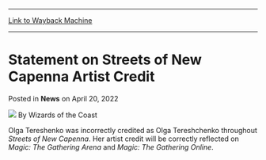 
---
[Link to Wayback Machine](https://web.archive.org/web/20220422145650/https://magic.wizards.com/en/articles/archive/news/statement-streets-new-capenna-artist-credit-2022-04-20?utm_source=dlvr.it&utm_medium=twitter)

[_metadata_:author]:- "Wizards of the Coast"
[_metadata_:description]:- "A statement regarding artist credit featured on several Streets of New Capenna cards."
[_metadata_:generator]:- "Drupal 7 (http://drupal.org)"
[_metadata_:node]:- "1578750"
[_metadata_:publish_date]:- "2022-04-20"
[_metadata_:source]:- "div-main-content"
[_metadata_:title]:- "Statement on Streets of New Capenna Artist Credit"
[_metadata_:wayback_capture_timestamp]:- "2022-04-22 14:56:50"
[_metadata_:wayback_raw_url]:- "https://web.archive.org/web/20220422145650id_/https://magic.wizards.com/en/articles/archive/news/statement-streets-new-capenna-artist-credit-2022-04-20?utm_source=dlvr.it&utm_medium=twitter"
[_metadata_:wayback_url]:- "https://magic.wizards.com/en/articles/archive/news/statement-streets-new-capenna-artist-credit-2022-04-20?utm_source=dlvr.it&utm_medium=twitter"
---


Statement on Streets of New Capenna Artist Credit
=================================================



 Posted in **News**
 on April 20, 2022 






![](https://media.magic.wizards.com/styles/auth_small/public/images/person/wizards_author.jpg)
By Wizards of the Coast











Olga Tereshenko was incorrectly credited as Olga Tereshchenko throughout *Streets of New Capenna*. Her artist credit will be correctly reflected on *Magic: The Gathering Arena* and *Magic: The Gathering Online*.







